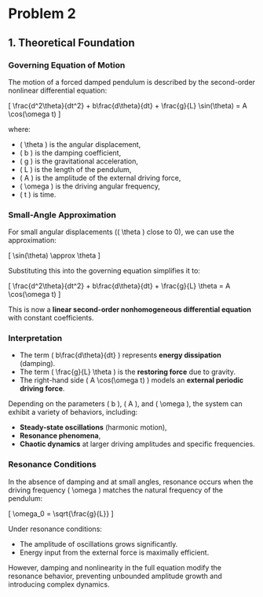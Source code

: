 # Problem 2

## 1. Theoretical Foundation

### Governing Equation of Motion

The motion of a forced damped pendulum is described by the second-order nonlinear differential equation:

\[
\frac{d^2\theta}{dt^2} + b\frac{d\theta}{dt} + \frac{g}{L} \sin(\theta) = A \cos(\omega t)
\]

where:
- \( \theta \) is the angular displacement,
- \( b \) is the damping coefficient,
- \( g \) is the gravitational acceleration,
- \( L \) is the length of the pendulum,
- \( A \) is the amplitude of the external driving force,
- \( \omega \) is the driving angular frequency,
- \( t \) is time.

### Small-Angle Approximation

For small angular displacements (\( \theta \) close to 0), we can use the approximation:

\[
\sin(\theta) \approx \theta
\]

Substituting this into the governing equation simplifies it to:

\[
\frac{d^2\theta}{dt^2} + b\frac{d\theta}{dt} + \frac{g}{L} \theta = A \cos(\omega t)
\]

This is now a **linear second-order nonhomogeneous differential equation** with constant coefficients.

### Interpretation

- The term \( b\frac{d\theta}{dt} \) represents **energy dissipation** (damping).
- The term \( \frac{g}{L} \theta \) is the **restoring force** due to gravity.
- The right-hand side \( A \cos(\omega t) \) models an **external periodic driving force**.

Depending on the parameters \( b \), \( A \), and \( \omega \), the system can exhibit a variety of behaviors, including:
- **Steady-state oscillations** (harmonic motion),
- **Resonance phenomena**,
- **Chaotic dynamics** at larger driving amplitudes and specific frequencies.

### Resonance Conditions

In the absence of damping and at small angles, resonance occurs when the driving frequency \( \omega \) matches the natural frequency of the pendulum:

\[
\omega_0 = \sqrt{\frac{g}{L}}
\]

Under resonance conditions:
- The amplitude of oscillations grows significantly.
- Energy input from the external force is maximally efficient.

However, damping and nonlinearity in the full equation modify the resonance behavior, preventing unbounded amplitude growth and introducing complex dynamics.
